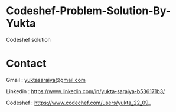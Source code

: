 # Codeshef-Problem-Solution-By-Yukta

  Codeshef solution
  
# Contact
Gmail : yuktasaraiya@gmail.com

Linkedin : https://www.linkedin.com/in/yukta-saraiya-b536171b3/

Codeshef : https://www.codechef.com/users/yukta_22_09_

